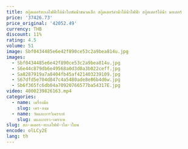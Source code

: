 ```yaml
---
title: สกู๊ตเตอร์ทะเลไฟฟ้าใต้น้ําใบพัดน้ําขนาดเล็ก สกู๊ตเตอร์ดําน้ําใต้น้ําไฟฟ้า สกู๊ตเตอร์ใต้น้ํา มอเตอร์
price: '37426.73'
price_original: '42052.49'
currency: THB
discount: 11%
rating: 4.5
volume: 51
image: Sbf0434485e6e42f890ce53c2a9bea814u.jpg
images:
  - Sbf0434485e6e42f890ce53c2a9bea814u.jpg
  - S6e44c879db6e49568a0d3d0a3b022ceff.jpg
  - Sa8287919a7a8404fb45af421403239109.jpg
  - S67dfd5e704d847c4a5480ade8e86b4d6w.jpg
  - Sb6f365fc6db04a70920766577ba54317E.jpg
video: 4000239826163.mp4
categories:
  - name: เครื่องมือ
    slug: เคร-องม
  - name: วัดและการวิเคราะห์
    slug: ดและการว-เคราะห
slug: สก-ตเตอร-ทะเลไฟฟ-าใต-าใบพ
encode: olLCy2E
lang: th
---
```

  
